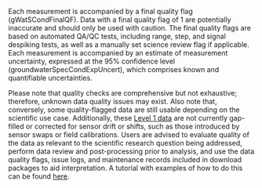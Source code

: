 Each measurement is accompanied by a final quality flag (gWatSCondFinalQF). Data with a final quality flag of 1 are potentially inaccurate and should only be used with caution. The final quality flags are based on automated QA/QC tests, including range, step, and signal despiking tests, as well as a manually set science review flag if applicable. Each measurement is accompanied by an estimate of measurement uncertainty, expressed at the 95% confidence level (groundwaterSpecCondExpUncert), which comprises known and quantifiable uncertainties.

Please note that quality checks are comprehensive but not exhaustive; therefore, unknown data quality issues may exist. Also note that, conversely, some quality-flagged data are still usable depending on the scientific use case. Additionally, these [Level 1 data](https://www.neonscience.org/data-samples/data-management/data-processing) are not currently gap-filled or corrected for sensor drift or shifts, such as those introduced by sensor swaps or field calibrations. Users are advised to evaluate quality of the data as relevant to the scientific research question being addressed, perform data review and post-processing prior to analysis, and use the data quality flags, issue logs, and maintenance records included in download packages to aid interpretation. A tutorial with examples of how to do this can be found [here](https://www.neonscience.org/resources/learning-hub/tutorials/clean-neon-ais-data).
